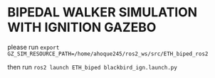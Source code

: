 # BIPEDAL WALKER SIMULATION WITH IGNITION GAZEBO

please run `export GZ_SIM_RESOURCE_PATH=/home/ahoque245/ros2_ws/src/ETH_biped_ros2`

then run `ros2 launch ETH_biped blackbird_ign.launch.py`
